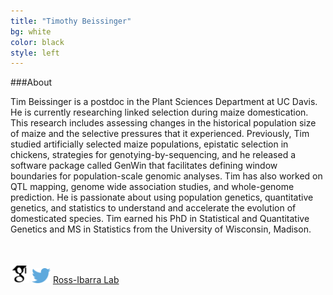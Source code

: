 ```yaml
---
title: "Timothy Beissinger"
bg: white
color: black
style: left
---
```


###About

<div style="float: left; padding-right: 15px">
    <a src="img/bird2.jpg" alt="Picture of me" title="Picture" width="200" border="5"</a>
</div>

Tim Beissinger is a postdoc in the Plant Sciences Department at UC Davis.  He is currently researching linked selection during maize domestication. This research includes assessing changes in the historical population size of maize and the selective pressures that it experienced.  Previously, Tim studied artificially selected maize populations, epistatic selection in chickens, strategies for genotying-by-sequencing, and he released a software package called GenWin that facilitates defining window boundaries for population-scale genomic analyses. Tim has also worked on QTL mapping, genome wide association studies, and whole-genome prediction. He is passionate about using population genetics, quantitative genetics, and statistics to understand and accelerate the evolution of domesticated species. Tim earned his PhD in Statistical and Quantitative Genetics and MS in Statistics from the University of Wisconsin, Madison.

<br/>
<br/>

<div class="links">
    <a href="http://scholar.google.com/citations?user=PHAEOXIAAAAJ&hl=en" target="_blank"><img src="img/scholar.png" style="width: 30px;"></a>
<a href="#cv"><i class="fa fa-file-text fa-lg"></i></a>
    <a href="https://twitter.com/timbeissinger" target="_blank"><img src="img/Twitter_logo_blue.png" style="width: 30px; border=10 px"></a>
    <a href="http://www.rilab.org" target="_blank" title="Ross-Ibarra Lab">Ross-Ibarra Lab</a>
</div>



<script>
  (function(i,s,o,g,r,a,m){i['GoogleAnalyticsObject']=r;i[r]=i[r]||function(){
  (i[r].q=i[r].q||[]).push(arguments)},i[r].l=1*new Date();a=s.createElement(o),
  m=s.getElementsByTagName(o)[0];a.async=1;a.src=g;m.parentNode.insertBefore(a,m)
  })(window,document,'script','//www.google-analytics.com/analytics.js','ga');

  ga('create', 'UA-39814858-2', 'auto');
  ga('send', 'pageview');

</script>

